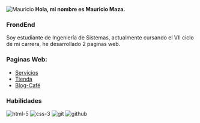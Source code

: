 ![Mauricio](https://user-images.githubusercontent.com/82491533/227761153-f86c0dac-37ae-4803-b9ae-3cd9a8862f6d.png) **Hola, mi nombre es Mauricio Maza.**
### FrondEnd

Soy estudiante de Ingeniería de Sistemas, actualmente cursando el VII ciclo de mi carrera, he desarrollado 2 paginas web.

### Paginas Web: 

* [Servicios](https://primer-proyecto-free.netlify.app/)
* [Tienda](https://tienda-polos.netlify.app/)
* [Blog-Café](https://funny-semolina-289df3.netlify.app/)

### Habilidades

![html-5](https://user-images.githubusercontent.com/82491533/227761164-75bfd518-fd5b-4975-afa7-a4b181213ee9.png)
![css-3](https://user-images.githubusercontent.com/82491533/227761169-a8b85c6e-a127-4634-ac94-d29692f255a5.png)
![git](https://user-images.githubusercontent.com/82491533/227761298-5bce46ad-45c4-425c-9e16-e86a8464975f.png)
![github](https://user-images.githubusercontent.com/82491533/227761328-b5d93614-dd78-47ae-be04-6fe0487f43f5.png)
